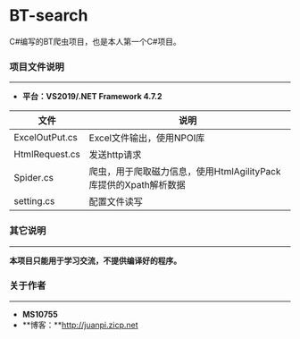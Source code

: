 # BT-search
C#编写的BT爬虫项目，也是本人第一个C#项目。

### 项目文件说明
---

- **平台：VS2019/.NET Framework 4.7.2**

| 文件           | 说明                      |
| -------------- | ------------------------- |
| ExcelOutPut.cs | Excel文件输出，使用NPOI库 |
| HtmlRequest.cs | 发送http请求              |
| Spider.cs      | 爬虫，用于爬取磁力信息，使用HtmlAgilityPack库提供的Xpath解析数据 |
| setting.cs | 配置文件读写 |

### 其它说明
---

**本项目只能用于学习交流，不提供编译好的程序。**



### 关于作者
---

- **MS10755**
- **博客：**http://juanpi.zicp.net
